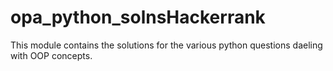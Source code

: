 # opa_python_solnsHackerrank

This module contains the solutions for the various python questions daeling with OOP concepts.
